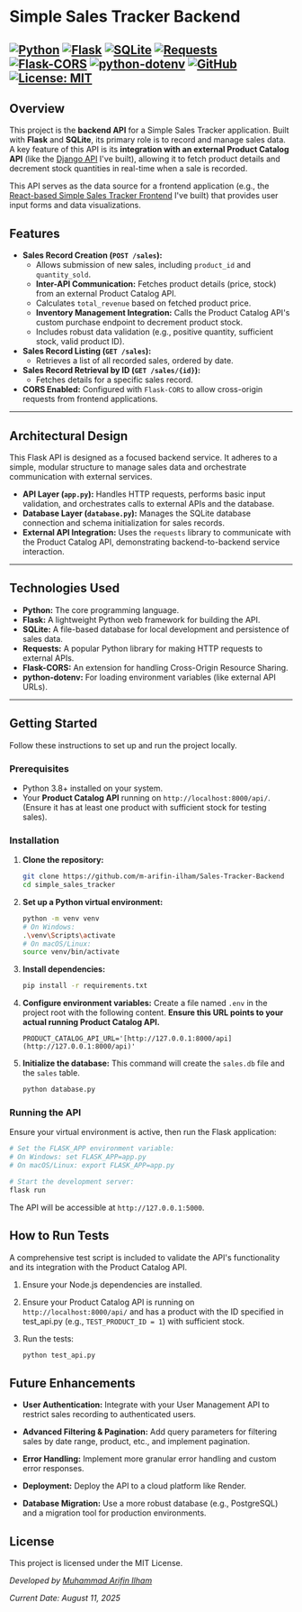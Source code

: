 # Simple Sales Tracker Backend

[![Python](https://img.shields.io/badge/Python-3.9+-blue.svg?logo=python&logoColor=white)](https://www.python.org/)
[![Flask](https://img.shields.io/badge/Flask-2.x-lightgray.svg?logo=flask)](https://flask.palletsprojects.com/)
[![SQLite](https://img.shields.io/badge/Database-SQLite-blue.svg?logo=sqlite&logoColor=white)](https://www.sqlite.org/index.html)
[![Requests](https://img.shields.io/badge/HTTP%20Client-Requests-blue)](https://requests.readthedocs.io/en/latest/)
[![Flask-CORS](https://img.shields.io/badge/CORS-Flask--CORS-purple)](https://flask-cors.readthedocs.io/en/latest/)
[![python-dotenv](https://img.shields.io/badge/Env%20Mgmt-python--dotenv-yellowgreen)](https://pypi.org/project/python-dotenv/)
[![GitHub](https://img.shields.io/badge/GitHub-Repo-brightgreen?style=flat&logo=github)](https://github.com/m-arifin-ilham/Sales-Tracker-Backend)
[![License: MIT](https://img.shields.io/badge/License-MIT-yellow.svg)](https://opensource.org/licenses/MIT)
---

## Overview

This project is the **backend API** for a Simple Sales Tracker application. Built with **Flask** and **SQLite**, its primary role is to record and manage sales data. A key feature of this API is its **integration with an external Product Catalog API** (like the [Django API](https://github.com/m-arifin-ilham/Product-Catalog-API) I've built), allowing it to fetch product details and decrement stock quantities in real-time when a sale is recorded.

This API serves as the data source for a frontend application (e.g., the [React-based Simple Sales Tracker Frontend](https://github.com/m-arifin-ilham/Sales-Tracker-Frontend) I've built) that provides user input forms and data visualizations.

## Features

* **Sales Record Creation (`POST /sales`):**
    * Allows submission of new sales, including `product_id` and `quantity_sold`.
    * **Inter-API Communication:** Fetches product details (price, stock) from an external Product Catalog API.
    * Calculates `total_revenue` based on fetched product price.
    * **Inventory Management Integration:** Calls the Product Catalog API's custom purchase endpoint to decrement product stock.
    * Includes robust data validation (e.g., positive quantity, sufficient stock, valid product ID).
* **Sales Record Listing (`GET /sales`):**
    * Retrieves a list of all recorded sales, ordered by date.
* **Sales Record Retrieval by ID (`GET /sales/{id}`):**
    * Fetches details for a specific sales record.
* **CORS Enabled:** Configured with `Flask-CORS` to allow cross-origin requests from frontend applications.

---

## Architectural Design

This Flask API is designed as a focused backend service. It adheres to a simple, modular structure to manage sales data and orchestrate communication with external services.

* **API Layer (`app.py`):** Handles HTTP requests, performs basic input validation, and orchestrates calls to external APIs and the database.
* **Database Layer (`database.py`):** Manages the SQLite database connection and schema initialization for sales records.
* **External API Integration:** Uses the `requests` library to communicate with the Product Catalog API, demonstrating backend-to-backend service interaction.

---

## Technologies Used

* **Python:** The core programming language.
* **Flask:** A lightweight Python web framework for building the API.
* **SQLite:** A file-based database for local development and persistence of sales data.
* **Requests:** A popular Python library for making HTTP requests to external APIs.
* **Flask-CORS:** An extension for handling Cross-Origin Resource Sharing.
* **python-dotenv:** For loading environment variables (like external API URLs).

---

## Getting Started

Follow these instructions to set up and run the project locally.

### Prerequisites

* Python 3.8+ installed on your system.
* Your **Product Catalog API** running on `http://localhost:8000/api/`. (Ensure it has at least one product with sufficient stock for testing sales).

### Installation

1.  **Clone the repository:**
    ```bash
    git clone https://github.com/m-arifin-ilham/Sales-Tracker-Backend
    cd simple_sales_tracker
    ```

2.  **Set up a Python virtual environment:**
    ```bash
    python -m venv venv
    # On Windows:
    .\venv\Scripts\activate
    # On macOS/Linux:
    source venv/bin/activate
    ```

3.  **Install dependencies:**
    ```bash
    pip install -r requirements.txt
    ```

4.  **Configure environment variables:**
    Create a file named `.env` in the project root with the following content. **Ensure this URL points to your actual running Product Catalog API.**

    ```
    PRODUCT_CATALOG_API_URL='[http://127.0.0.1:8000/api](http://127.0.0.1:8000/api)'
    ```

5.  **Initialize the database:**
    This command will create the `sales.db` file and the `sales` table.

    ```bash
    python database.py
    ```

### Running the API

Ensure your virtual environment is active, then run the Flask application:

```bash
# Set the FLASK_APP environment variable:
# On Windows: set FLASK_APP=app.py
# On macOS/Linux: export FLASK_APP=app.py

# Start the development server:
flask run
```

The API will be accessible at `http://127.0.0.1:5000`.

## How to Run Tests

A comprehensive test script is included to validate the API's functionality and its integration with the Product Catalog API.

1. Ensure your Node.js dependencies are installed.

2. Ensure your Product Catalog API is running on `http://localhost:8000/api/` and has a product with the ID specified in test_api.py (e.g., `TEST_PRODUCT_ID = 1`) with sufficient stock.

3.  Run the tests:

    ```Bash
    python test_api.py
    ```

## Future Enhancements

* **User Authentication:** Integrate with your User Management API to restrict sales recording to authenticated users.

* **Advanced Filtering & Pagination:** Add query parameters for filtering sales by date range, product, etc., and implement pagination.

* **Error Handling:** Implement more granular error handling and custom error responses.

* **Deployment:** Deploy the API to a cloud platform like Render.

* **Database Migration:** Use a more robust database (e.g., PostgreSQL) and a migration tool for production environments.

## License

This project is licensed under the MIT License.

*Developed by [Muhammad Arifin Ilham](https://www.linkedin.com/in/arifin-ilham-at-ska/)*

*Current Date: August 11, 2025*